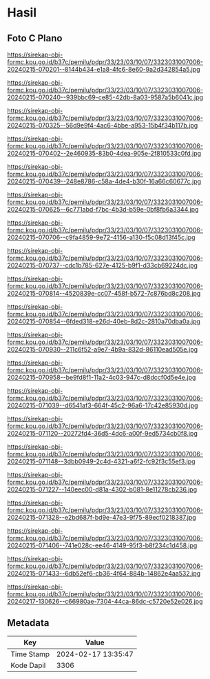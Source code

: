 # Hasil

## Foto C Plano

https://sirekap-obj-formc.kpu.go.id/b37c/pemilu/pdpr/33/23/03/10/07/3323031007006-20240215-070201--8144b434-e1a8-4fc6-8e60-9a2d342854a5.jpg

https://sirekap-obj-formc.kpu.go.id/b37c/pemilu/pdpr/33/23/03/10/07/3323031007006-20240215-070240--939bbc69-ce85-42db-8a03-9587a5b6041c.jpg

https://sirekap-obj-formc.kpu.go.id/b37c/pemilu/pdpr/33/23/03/10/07/3323031007006-20240215-070325--56d9e9f4-4ac6-4bbe-a953-15b4f34b117b.jpg

https://sirekap-obj-formc.kpu.go.id/b37c/pemilu/pdpr/33/23/03/10/07/3323031007006-20240215-070402--2e460935-83b0-4dea-905e-2f810533c0fd.jpg

https://sirekap-obj-formc.kpu.go.id/b37c/pemilu/pdpr/33/23/03/10/07/3323031007006-20240215-070439--248e8786-c58a-4de4-b30f-16a66c60677c.jpg

https://sirekap-obj-formc.kpu.go.id/b37c/pemilu/pdpr/33/23/03/10/07/3323031007006-20240215-070625--6c771abd-f7bc-4b3d-b59e-0bf8fb6a3344.jpg

https://sirekap-obj-formc.kpu.go.id/b37c/pemilu/pdpr/33/23/03/10/07/3323031007006-20240215-070706--c9fa4859-9e72-4156-a130-f5c08d13f45c.jpg

https://sirekap-obj-formc.kpu.go.id/b37c/pemilu/pdpr/33/23/03/10/07/3323031007006-20240215-070737--cdc1b785-627e-4125-b9f1-d33cb69224dc.jpg

https://sirekap-obj-formc.kpu.go.id/b37c/pemilu/pdpr/33/23/03/10/07/3323031007006-20240215-070814--4520839e-cc07-458f-b572-7c876bd8c208.jpg

https://sirekap-obj-formc.kpu.go.id/b37c/pemilu/pdpr/33/23/03/10/07/3323031007006-20240215-070854--6fded318-e26d-40eb-8d2c-2810a70dba0a.jpg

https://sirekap-obj-formc.kpu.go.id/b37c/pemilu/pdpr/33/23/03/10/07/3323031007006-20240215-070930--211c6f52-a9e7-4b9a-832d-86110ead505e.jpg

https://sirekap-obj-formc.kpu.go.id/b37c/pemilu/pdpr/33/23/03/10/07/3323031007006-20240215-070958--be9fd8f1-11a2-4c03-947c-d8dccf0d5e4e.jpg

https://sirekap-obj-formc.kpu.go.id/b37c/pemilu/pdpr/33/23/03/10/07/3323031007006-20240215-071039--d6541af3-664f-45c2-96a6-17c42e85930d.jpg

https://sirekap-obj-formc.kpu.go.id/b37c/pemilu/pdpr/33/23/03/10/07/3323031007006-20240215-071120--20272fd4-36d5-4dc6-a00f-9ed5734cb0f8.jpg

https://sirekap-obj-formc.kpu.go.id/b37c/pemilu/pdpr/33/23/03/10/07/3323031007006-20240215-071148--3dbb0949-2c4d-4321-a6f2-fc92f3c55ef3.jpg

https://sirekap-obj-formc.kpu.go.id/b37c/pemilu/pdpr/33/23/03/10/07/3323031007006-20240215-071227--140eec00-d81a-4302-b081-8e11278cb236.jpg

https://sirekap-obj-formc.kpu.go.id/b37c/pemilu/pdpr/33/23/03/10/07/3323031007006-20240215-071328--e2bd687f-bd9e-47e3-9f75-89ecf0218387.jpg

https://sirekap-obj-formc.kpu.go.id/b37c/pemilu/pdpr/33/23/03/10/07/3323031007006-20240215-071406--741e028c-ee46-4149-95f3-b8f234c1d458.jpg

https://sirekap-obj-formc.kpu.go.id/b37c/pemilu/pdpr/33/23/03/10/07/3323031007006-20240215-071433--6db52ef6-cb36-4f64-884b-14862e4aa532.jpg

https://sirekap-obj-formc.kpu.go.id/b37c/pemilu/pdpr/33/23/03/10/07/3323031007006-20240217-130626--c66980ae-7304-44ca-86dc-c5720e52e026.jpg


## Metadata

| Key        | Value               |
| ---------- | ------------------- |
| Time Stamp | 2024-02-17 13:35:47 |
| Kode Dapil | 3306                |



